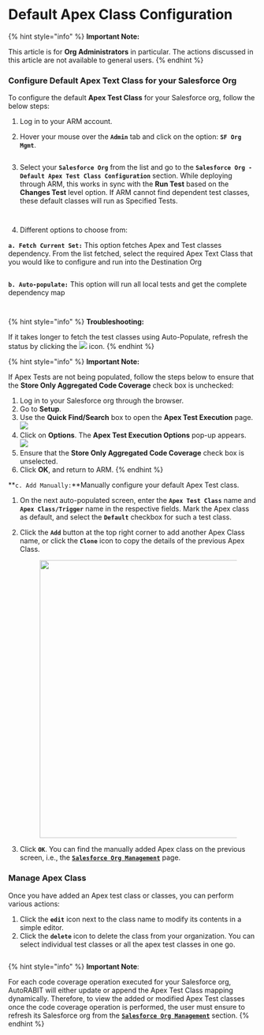 # Default Apex Class Configuration

{% hint style="info" %}
**Important Note:**&#x20;

This article is for **Org Administrators** in particular. The actions discussed in this article are not available to general users. &#x20;
{% endhint %}

### Configure Default Apex Text Class for your Salesforce Org <a href="#configure-default-apex-text-class-for-your-salesforce-org" id="configure-default-apex-text-class-for-your-salesforce-org"></a>

To configure the default **Apex Test Class** for your Salesforce org, follow the below steps:&#x20;

1. Log in to your ARM account.
2.  Hover your mouse over the **`Admin`** tab and click on the option: **`SF Org Mgmt`**.

    <figure><img src="https://cdn.document360.io/8711f4e7-c040-4616-aac9-d947f87e4619/Images/Documentation/image-1613572076213.png" alt=""><figcaption></figcaption></figure>
3. Select your **`Salesforce Org`** from the list and go to the **`Salesforce Org - Default Apex Test Class Configuration`** section. While deploying through ARM, this works in sync with the **Run Test** based on the **Changes Test** level option. If ARM cannot find dependent test classes, these default classes will run as Specified Tests.

<figure><img src="https://cdn.document360.io/8711f4e7-c040-4616-aac9-d947f87e4619/Images/Documentation/image-1613572277097.png" alt=""><figcaption></figcaption></figure>

<figure><img src="https://cdn.document360.io/8711f4e7-c040-4616-aac9-d947f87e4619/Images/Documentation/image-1613572354746.png" alt=""><figcaption></figcaption></figure>

4. Different options to choose from:

**`a. Fetch Current Set:`** This option fetches Apex and Test classes dependency. From the list     fetched, select the required Apex Text Class that you would like to configure and run into the Destination Org

<figure><img src="https://cdn.document360.io/8711f4e7-c040-4616-aac9-d947f87e4619/Images/Documentation/image-1613572495402.png" alt=""><figcaption></figcaption></figure>

**`b. Auto-populate:`** This option will run all local tests and get the complete dependency map

<figure><img src="https://cdn.document360.io/8711f4e7-c040-4616-aac9-d947f87e4619/Images/Documentation/image-1613572534496.png" alt=""><figcaption></figcaption></figure>

<figure><img src="https://cdn.document360.io/8711f4e7-c040-4616-aac9-d947f87e4619/Images/Documentation/image-1613572679417.png" alt=""><figcaption></figcaption></figure>

{% hint style="info" %}
**Troubleshooting:**&#x20;

If it takes longer to fetch the test classes using Auto-Populate, refresh the status by clicking the ![](https://cdn.document360.io/8711f4e7-c040-4616-aac9-d947f87e4619/Images/Documentation/image-1613573106274.png) icon.
{% endhint %}

{% hint style="info" %}
**Important Note:**&#x20;

If Apex Tests are not being populated, follow the steps below to ensure that the **Store Only Aggregated Code Coverage** check box is unchecked:

1. Log in to your Salesforce org through the browser.
2. Go to **Setup**.
3. Use the **Quick Find/Search** box to open the **Apex Test Execution** page.\
   ![](https://cdn.document360.io/8711f4e7-c040-4616-aac9-d947f87e4619/Images/Documentation/image-1689939001273.png)
4. Click on **Options**. The **Apex Test Execution Options** pop-up appears.\
   ![](https://cdn.document360.io/8711f4e7-c040-4616-aac9-d947f87e4619/Images/Documentation/image-1689939081453.png)
5. Ensure that the **Store Only Aggregated Code Coverage** check box is unselected.
6. Click **OK**, and return to ARM.
{% endhint %}

**`c. Add Manually:`**Manually configure your default Apex Test class.

1. On the next auto-populated screen, enter the **`Apex Test Class`** name and **`Apex Class/Trigger`** name in the respective fields. Mark the Apex class as default, and select the **`Default`** checkbox for such a test class.
2.  Click the **`Add`** button at the top right corner to add another Apex Class name, or click the **`Clone`** icon to copy the details of the previous Apex Class.

    <figure><img src="https://cdn.document360.io/8711f4e7-c040-4616-aac9-d947f87e4619/Images/Documentation/image-1613573200619.png" alt="" width="563"><figcaption></figcaption></figure>
3. Click **`OK`**. You can find the manually added Apex class on the previous screen, i.e., the [**`Salesforce Org Management`**](../../arm-features/salesforce-org-management.md) page.

### Manage Apex Class <a href="#manage-apex-class" id="manage-apex-class"></a>

Once you have added an Apex test class or classes, you can perform various actions:

1. Click the **`edit`** icon next to the class name to modify its contents in a simple editor.
2. Click the **`delete`** icon to delete the class from your organization. You can select individual test classes or all the apex test classes in one go.

<figure><img src="https://cdn.document360.io/8711f4e7-c040-4616-aac9-d947f87e4619/Images/Documentation/image-1613573261291.png" alt=""><figcaption></figcaption></figure>

{% hint style="info" %}
**Important Note**:&#x20;

For each code coverage operation executed for your Salesforce org, AutoRABIT will either update or append the Apex Test Class mapping dynamically. Therefore, to view the added or modified Apex Test classes once the code coverage operation is performed, the user must ensure to refresh its Salesforce org from the [**`Salesforce Org Management`**](../../arm-features/salesforce-org-management.md) section.
{% endhint %}
